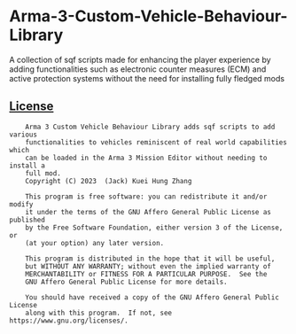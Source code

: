 # Arma-3-Custom-Vehicle-Behaviour-Library
A collection of sqf scripts made for enhancing the player experience by adding functionalities such as electronic counter measures (ECM) and active protection systems without the need for installing fully fledged mods

## [License](https://github.com/zhanjack822/Arma-3-Custom-Vehicle-Behaviour-Library/blob/master/LICENSE)
```
    Arma 3 Custom Vehicle Behaviour Library adds sqf scripts to add various
    functionalities to vehicles reminiscent of real world capabilities which
    can be loaded in the Arma 3 Mission Editor without needing to install a
    full mod.
    Copyright (C) 2023  (Jack) Kuei Hung Zhang

    This program is free software: you can redistribute it and/or modify
    it under the terms of the GNU Affero General Public License as published
    by the Free Software Foundation, either version 3 of the License, or
    (at your option) any later version.

    This program is distributed in the hope that it will be useful,
    but WITHOUT ANY WARRANTY; without even the implied warranty of
    MERCHANTABILITY or FITNESS FOR A PARTICULAR PURPOSE.  See the
    GNU Affero General Public License for more details.

    You should have received a copy of the GNU Affero General Public License
    along with this program.  If not, see https://www.gnu.org/licenses/.
```
